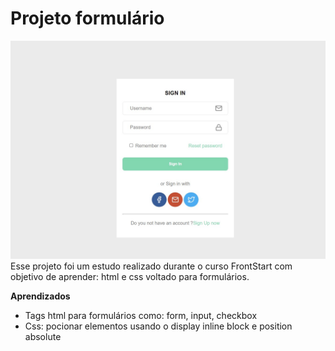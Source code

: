 # Projeto formulário

![Projeto modelo](https://github.com/ItaloFabricio/forms/blob/master/assets/project-preview.jpg?raw=true)
Esse projeto foi um estudo realizado durante o curso FrontStart com objetivo de aprender: html e css voltado para formulários.

**Aprendizados**
- Tags html para formulários como: form, input, checkbox
- Css: pocionar elementos usando o display inline block e position absolute